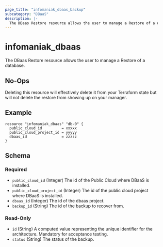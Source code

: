 ```yaml
---
page_title: "infomaniak_dbaas_backup"
subcategory: "DBaaS"
description: |-
  The DBaas Restore resource allows the user to manage a Restore of a database.
---
```


# infomaniak_dbaas

The DBaas Restore resource allows the user to manage a Restore of a database.

## No-Ops

Deleting this resource will effectively delete it from your Terraform state but will not delete the restore from showing up on your manager.

## Example

```hcl
resource "infomaniak_dbaas" "db-0" {
  public_cloud_id         = xxxxx
  public_cloud_project_id = yyyyy
  dbaas_id                = zzzzz
}
```

## Schema

### Required

- `public_cloud_id` (Integer) The id of the Public Cloud where DBaaS is installed.
- `public_cloud_project_id` (Integer) The id of the public cloud project where DBaaS is installed.
- `dbaas_id` (Integer) The id of the dbaas project.
- `backup_id` (String) The id of the backup to recover from.

### Read-Only

- `id` (String) A computed value representing the unique identifier for the architecture. Mandatory for acceptance testing.
- `status` (String) The status of the backup.
